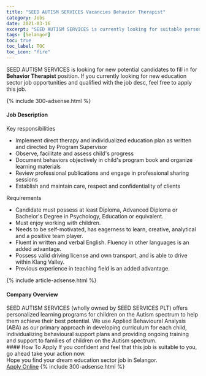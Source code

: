 ```yaml
---
title: "SEED AUTISM SERVICES Vacancies Behavior Therapist" 
category: Jobs 
date: 2021-03-16 
excerpt: "SEED AUTISM SERVICES is currently looking for suitable person to fill in the Behavior Therapist which positioned at Selangor" 
tags: [Selangor] 
toc: true 
toc_label: TOC 
toc_icon: "fire" 
--- 
```


<p>SEED AUTISM SERVICES is looking for new potential candidates to fill in for <b>Behavior Therapist</b> position. If you currently looking for new education sector job opportunities and qualified with the job desc, feel free to apply this job.
</p>{% include 300-adsense.html %} 
<div><div><h4>Job Description</h4></div><div><div><span><div><p>Key responsibilities</p><ul><li>Implement direct therapy and individualized education plan as written and directed by Program Supervisor</li><li>Observe, facilitate and assess child's progress</li><li>Document behaviors objectively in child's program book and organize learning materials</li><li>Review professional publications and engage in professional sharing sessions</li><li>Establish and maintain care, respect and confidentiality of clients</li></ul><p>Requirements</p><ul><li>Candidate must possess at least Diploma, Advanced Diploma or Bachelor's Degree in Psychology, Education or equivalent.</li><li>Must enjoy working with children.</li><li>Needs to be self-motivated, has eagerness to learn, creative, analytical and a positive team player.</li><li>Fluent in written and verbal English. Fluency in other languages is an added advantage.</li><li>Possess valid driving license and own transport, and is able to drive within Klang Valley.</li><li>Previous experience in teaching field is an added advantage.</li></ul></div></span></div></div></div> 
{% include article-adsense.html %} 
<div><div><h4>Company Overview</h4></div><div><div><span><div><div>SEED AUTISM SERVICES (wholly owned by SEED SERVICES PLT) offers personalized learning programs for children on the Autism spectrum to help them achieve their best potential. We use Applied Behavioural Analysis (ABA) as our primary approach in developing curriculum for each child, individualizing behavioural support plans and providing ongoing training and support to families of children on the Autism spectrum.</div></div></span></div></div></div> 
#### How To Apply 
If you confident and feel that this job is suitable to you, go ahead take your action now. <br/> 
Hope you find your dream education sector job in Selangor. <br/> 
<a href="https://www.jobstreet.com.my/en/job/behavior-therapist-4507359?jobId=jobstreet-my-job-4507359" class="btn btn--info" target="_blank" rel="nofollow noopenner">Apply Online</a> 
{% include 300-adsense.html %} 